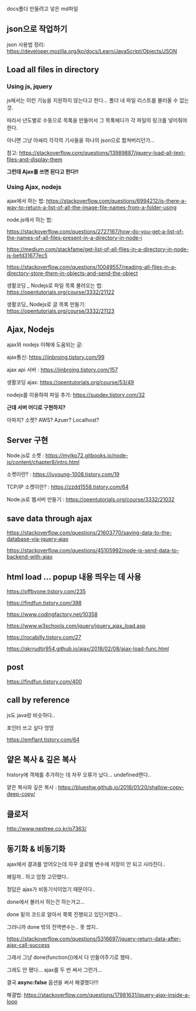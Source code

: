 docs폴더 만들려고 넣은 md파일


## json으로 작업하기

json 사용법 정리: https://developer.mozilla.org/ko/docs/Learn/JavaScript/Objects/JSON

## Load all files in directory

### Using js, jquery

js에서는 이런 기능을 지원하지 않는다고 한다... 폴더 내 파일 리스트를 불러올 수 없는 것.

따라서 년도별로 수동으로 목록을 만들어서 그 목록에다가 각 파일의 링크를 넣어줘야 한다.

아니면 그냥 아싸리 각각의 기사들을 하나의 json으로 합쳐버리던가...

참고: https://stackoverflow.com/questions/13989887/jquery-load-all-text-files-and-display-them

**그런데 Ajax를 쓰면 된다고 한다!!**

### Using Ajax, nodejs

ajax에서 하는 법: https://stackoverflow.com/questions/6994212/is-there-a-way-to-return-a-list-of-all-the-image-file-names-from-a-folder-using

node.js에서 하는 법:

https://stackoverflow.com/questions/2727167/how-do-you-get-a-list-of-the-names-of-all-files-present-in-a-directory-in-node-j

https://medium.com/stackfame/get-list-of-all-files-in-a-directory-in-node-js-befd31677ec5

https://stackoverflow.com/questions/10049557/reading-all-files-in-a-directory-store-them-in-objects-and-send-the-object

생활코딩 _ Nodejs로 파일 목록 불러오는 법: https://opentutorials.org/course/3332/21122

생활코딩_ Nodejs로 글 목록 만들기: https://opentutorials.org/course/3332/21123


## Ajax, Nodejs

ajax와 nodejs 이해에 도움되는 글:

ajax통신: https://jinbroing.tistory.com/99

ajax api 서버 : https://jinbroing.tistory.com/157

생활코딩 ajax: https://opentutorials.org/course/53/49

nodejs를 이용하여 파일 추가: https://supdev.tistory.com/32


**근데 서버 어디로 구현하지?**

아파치? 소켓? AWS? Azuer? Localhost?

## Server 구현

Node.js로 소켓 : https://mylko72.gitbooks.io/node-js/content/chapter8/intro.html

소켓이란? : https://juyoung-1008.tistory.com/19

TCP/IP 소켓이란? : https://zzdd1558.tistory.com/64

Node.js로 웹서버 만들기 : https://opentutorials.org/course/3332/21032


## save data through ajax

https://stackoverflow.com/questions/21603770/saving-data-to-the-database-via-jquery-ajax

https://stackoverflow.com/questions/45105992/node-js-send-data-to-backend-with-ajax


## html load ... popup 내용 띄우는 데 사용

https://offbyone.tistory.com/235

https://findfun.tistory.com/398

https://www.codingfactory.net/10358

https://www.w3schools.com/jquery/jquery_ajax_load.asp

https://rocabilly.tistory.com/27

https://qkrrudtjr954.github.io/ajax/2018/02/08/ajax-load-func.html


## post

https://findfun.tistory.com/400

## call by reference

js도 java랑 비슷하다..

포인터 쓰고 싶다 엉엉

https://emflant.tistory.com/64

## 얕은 복사 & 깊은 복사

history에 객체를 추가하는 데 자꾸 오류가 났다... undefined랜다..


얕은 복사와 깊은 복사 : https://blueshw.github.io/2016/01/20/shallow-copy-deep-copy/


## 클로저

http://www.nextree.co.kr/p7363/


## 동기화 & 비동기화

ajax에서 결과를 얻어오는데 자꾸 글로벌 변수에 저장이 안 되고 사라진다..

왜일까.. 하고 엄청 고민했다..

정답은 ajax가 비동기식이었기 때문이다..

done에서 불러서 하는건 하는거고...

done 밑의 코드로 알아서 쭉쭉 진행되고 있던거였다...

그러니까 done 밖의 전역변수는.. 못 썼지..

https://stackoverflow.com/questions/5316697/jquery-return-data-after-ajax-call-success

그래서 그냥 done(function())에서 다 만들어주기로 했따..

그래도 안 됐다... ajax를 두 번 써서 그런가...

결국 **async:false** 옵션을 써서 해결했다!!!

해결법: https://stackoverflow.com/questions/17981631/jquery-ajax-inside-a-loop

